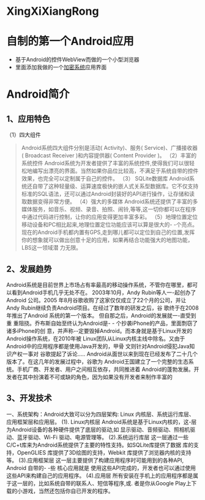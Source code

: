# XingXiXiangRong
# 自制的第一个Android应用
* 基于Android的控件WebView而做的一个小型浏览器
* 里面添加我做的一个[加密系统](https://github.com/ZhangHeng0805/PassWordSystem)应用界面
# Android简介
 ## 1、应用特色
（1）四大组件
> Android系统四大组件分别是活动( Activity)、服务( Service)、广播接收器( Broadcast Receiver )和内容提供器( Content Provider )。
（2）丰富的系统控件
> Android系统为开发者提供了丰富的系统控件,使得我们可以很轻松地编写出漂亮的界面。当然如果你品位比较高，不满足于系统自带的控件效果，也完全可以定制属于自己的控件。
（3） SQLite数据库
> Android系统还自带了这种轻量级、运算速度极快的嵌人式关系型数据库。它不仅支持标准的SQL语法，还可以通过Android封装好的API进行操作，让存储和读取数据变得非常方便。
（4）强大的多媒体
> Android系统还提供了丰富的多媒体服务，如音乐、视频、录音、拍照、闹铃,等等,这一切你都可以在程序中通过代码进行控制，让你的应用变得更加丰富多彩。
（5）地理位置定位
> 移动设备和PC相比起来,地理位置定位功能应该可以算是很大的- -个亮点。现在的Android手机都内置有GPS,走到哪儿都可以定位到自己的位置,发挥你的想象就可以做出创意十足的应用，如果再结合功能强大的地图功能，LBS这一领域潜 力无限。
## 2、发展趋势
Android系统是目前世界上市场占有率最高的移动操作系统，不管你在哪里，都可以看到Android手机几乎无处不在。
2003年10月，Andy Rubin等人一-起创办了Android 公司。2005 年8月谷歌收购了这家仅仅成立了22个月的公司，并让Andy Rubin继续负责Android项目。在经过了数年的研发之后，谷
歌终于在2008年推出了Android 系统的第一个版本。 但自那之后，Android的发展就一-直受到重
重阻挠。乔布斯自始至终认为Android是- - 个抄袭iPhone的产品，里面剽窃了诸多iPhone的创
意，并声称--定要毁掉Android。而本身就是基于Linux开发的Android操作系统，在2010年被
Linux团队从Linux内核主线中除名。又由于Android中的应用程序都是使用Java开发的，甲骨
文则针对Android侵犯Java知识产权一事对 谷歌提起了诉论.....
Android从面世以来到现在已经发布了二十几个版本了。在这几年的发展过程中，谷歌为
Android王国建立了一个完整的生态系统。手机厂商、开发者、用户之间相互依存，共同推进着
Android的蓬勃发展。开发者在其中扮演着不可或缺的角色，因为如果没有开发者来制作丰富的
## 3、开发技术
一、系统架构：Android大致可以分为四层架构: Linux 内核层、系统运行库层、应用框架层和应用层。
(1). Linux内核层
Android系统是基于Linux内核的，这-层为Android设备的各种硬件提供了底层的驱动,如
显示驱动、音频驱动、照相机驱动、蓝牙驱动、Wi-Fi 驱动、电源管理等。
(2).系统运行库层
这一层通过一些C/C+t库来为Android系统提供了主要的特性支持。如SQLite库提供了数据
库的支持，OpenGLIES 库提供了3D绘图的支持，Webkit 库提供了浏览器内核的支持等。
(3).应用框架层
这一层主要提供了构建应用程序时可能用到的各种API, Android 自带的- -些 核心应用就是
使用这些API完成的，开发者也可以通过使用这些API来构建自己的应用程序。
(4).应用层
所有安装在手机上的应用程序都是属于这一层的，比如系统自带的联系人、短信等程序,或.
者是你从Google Play上下载的小游戏，当然还包括你自已开发的程序。
